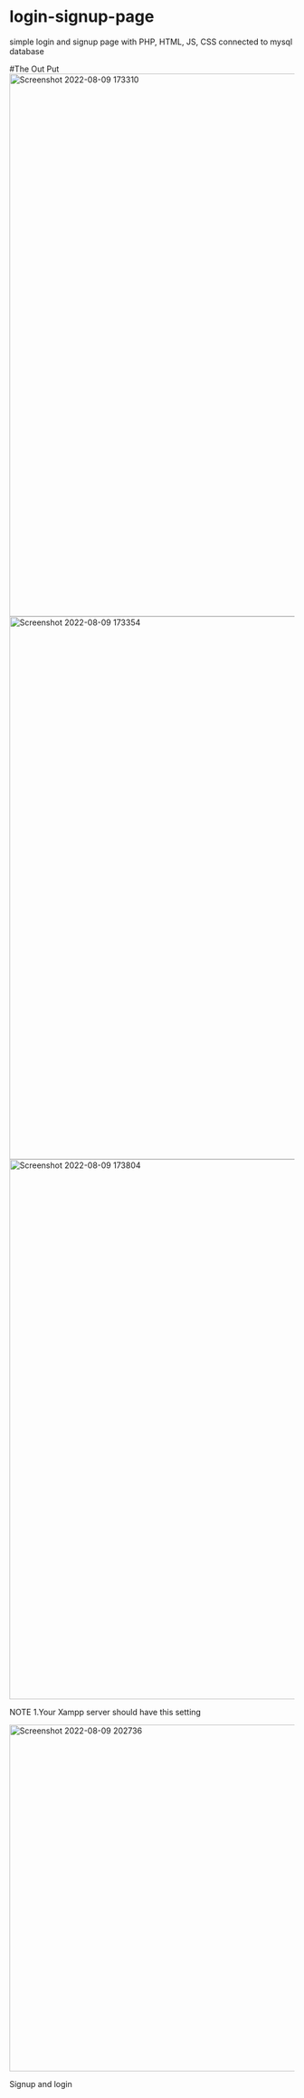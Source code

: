 # login-signup-page
simple  login and signup page with PHP, HTML, JS, CSS connected to mysql database

#The Out Put
<img width="960" alt="Screenshot 2022-08-09 173310" src="https://user-images.githubusercontent.com/68641937/183699125-6aa3f9bf-7d38-4610-aeb8-cbc0bbc4ffde.png">
<img width="960" alt="Screenshot 2022-08-09 173354" src="https://user-images.githubusercontent.com/68641937/183699152-5c843e41-1238-4a71-bcf7-73feefffe3f1.png">
<img width="955" alt="Screenshot 2022-08-09 173804" src="https://user-images.githubusercontent.com/68641937/183699159-67822eb6-c011-4fda-ac5f-6b3713f9f1d8.png">

NOTE 
1.Your Xampp server should have this setting

<img width="613" alt="Screenshot 2022-08-09 202736" src="https://user-images.githubusercontent.com/68641937/183720037-b89f7599-724f-48b6-817a-56a6e1da4669.png">

Signup and login
